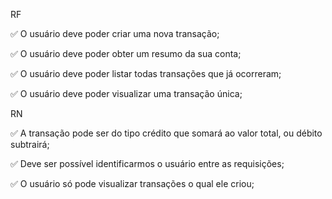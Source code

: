 RF

✅ O usuário deve poder criar uma nova transação;

✅ O usuário deve poder obter um resumo da sua conta;

✅ O usuário deve poder listar todas transações que já ocorreram;

✅ O usuário deve poder visualizar uma transação única;

RN

✅ A transação pode ser do tipo crédito que somará ao valor total, ou débito subtrairá;

✅ Deve ser possível identificarmos o usuário entre as requisições;

✅ O usuário só pode visualizar transações o qual ele criou;
